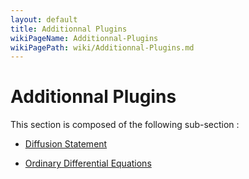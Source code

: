 ```yaml
---
layout: default
title: Additionnal Plugins
wikiPageName: Additionnal-Plugins
wikiPagePath: wiki/Additionnal-Plugins.md
---
```


# Additionnal Plugins

This section is composed of the following sub-section :

* [Diffusion Statement](references#DiffusionStatement)

* [Ordinary Differential Equations](references#OrdinaryDifferentialEquations)

